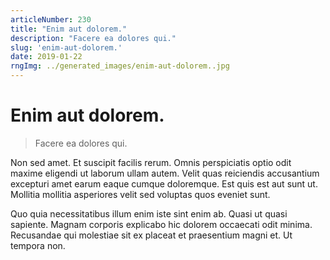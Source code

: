 ```yaml
---
articleNumber: 230
title: "Enim aut dolorem."
description: "Facere ea dolores qui."
slug: 'enim-aut-dolorem.'
date: 2019-01-22
rngImg: ../generated_images/enim-aut-dolorem..jpg
---
```


# Enim aut dolorem.

> Facere ea dolores qui.

Non sed amet. Et suscipit facilis rerum. Omnis perspiciatis optio odit maxime eligendi ut laborum ullam autem. Velit quas reiciendis accusantium excepturi amet earum eaque cumque doloremque. Est quis est aut sunt ut. Mollitia mollitia asperiores velit sed voluptas quos eveniet sunt.
 Quo quia necessitatibus illum enim iste sint enim ab. Quasi ut quasi sapiente. Magnam corporis explicabo hic dolorem occaecati odit minima. Recusandae qui molestiae sit ex placeat et praesentium magni et. Ut tempora non.

